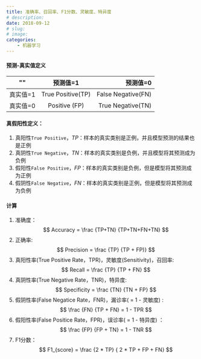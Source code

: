 ```yaml
---
title: 准确率、召回率、F1分数、灵敏度、特异度
# description: 
date: 2018-09-12
# slug: 
# image: 
categories:
    - 机器学习
---
```


#### 预测-真实值定义
""|预测值=1|预测值=0 
---|:--:|---:
真实值=1|True Positive(TP)|False Negative(FN)
真实值=0|Positive (FP)|True Negative(TN)

#### 真假阳性定义：
1. 真阳性`True Positive`，$TP$：样本的真实类别是正例，并且模型预测的结果也是正例
2. 真阴性`True Negative`，$TN$：样本的真实类别是负例，并且模型将其预测成为负例
3. 假阳性`False Positive`，$FP$：样本的真实类别是负例，但是模型将其预测成为正例
4. 假阴性`False Negative`，$FN$：样本的真实类别是正例，但是模型将其预测成为负例

#### 计算
1. 准确度：
   $$ Accuracy = \frac {TP+TN} {TP+TN+FN+TN} $$
2. 正确率:
   $$ Precision = \frac {TP}  {TP + FP)} $$ 
3. 真阳性率(True Positive Rate，TPR)，灵敏度(Sensitivity)，召回率: 
   $$ Recall = \frac {TP}  {TP + FN} $$
4. 真阴性率(True Negative Rate，TNR)，特异度:
   $$ Specificity = \frac {TN} {TN + FP} $$
5. 假阴性率(False Negatice Rate，FNR)，漏诊率( = 1 - 灵敏度) : 
   $$ \frac {FN} {TP + FN} = 1 - TPR $$
6. 假阳性率(False Positice Rate，FPR)，误诊率( = 1 - 特异度) ：
   $$ \frac {FP} {FP + TN} = 1 - TNR $$
7. F1分数：
    $$ F1_{score} = \frac {2 * TP} { 2 * TP + FP + FN} $$ 
